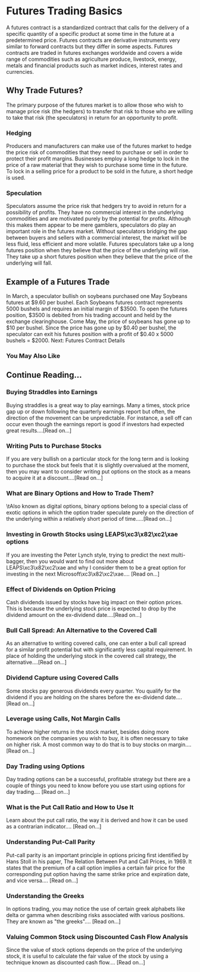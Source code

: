 # Futures Trading Basics
A futures contract is a standardized contract that calls for the delivery of a specific quantity of a specific product at some time in the future at a predetermined price. Futures contracts are derivative instruments very similar to forward contracts but they differ in some aspects.
Futures contracts are traded in futures exchanges worldwide and covers a wide range of commodities such as agriculture produce, livestock, energy, metals and financial products such as market indices, interest rates and currencies.

## Why Trade Futures?
The primary purpose of the futures market is to allow those who wish to manage price risk (the hedgers) to transfer that risk to those who are willing to take that risk (the speculators) in return for an opportunity to profit.

### Hedging
Producers and manufacturers can make use of the futures market to hedge the price risk of commodities that they need to purchase or sell in order to protect their profit margins. Businesses employ a long hedge to lock in the price of a raw material that they wish to purchase some time in the future. To lock in a selling price for a product to be sold in the future, a short hedge is used.

### Speculation
Speculators assume the price risk that hedgers try to avoid in return for a possibility of profits. They have no commercial interest in the underlying commodities and are motivated purely by the potential for profits. Although this makes them appear to be mere gamblers, speculators do play an important role in the futures market. Without speculators bridging the gap between buyers and sellers with a commercial interest, the market will be less fluid, less efficient and more volatile.
Futures speculators take up a long futures position when they believe that the price of the underlying will rise. They take up a short futures position when they believe that the price of the underlying will fall.

## Example of a Futures Trade
In March, a speculator bullish on soybeans purchased one May Soybeans futures at $9.60 per bushel. Each Soybeans futures contract represents 5000 bushels and requires an initial margin of $3500. To open the futures position, $3500 is debited from his trading account and held by the exchange clearinghouse.
Come May, the price of soybeans has gone up to $10 per bushel. Since the price has gone up by $0.40 per bushel, the speculator can exit his futures position with a profit of $0.40 x 5000 bushels = $2000.
Next: Futures Contract Details 

### You May Also Like

## Continue Reading...

### Buying Straddles into Earnings
Buying straddles is a great way to play earnings.        Many a times, stock price gap up or down following the quarterly earnings report        but often, the direction of the movement can be unpredictable. For instance, a sell        off can occur even though the earnings report is good if investors had expected        great results....[Read on...]

### Writing Puts to Purchase Stocks
If you are very bullish on a particular stock for the long term and is looking to        purchase the stock but feels that it is slightly overvalued at the moment, then        you may want to consider writing put options on the        stock as a means to acquire it at a discount....[Read on...]

### What are Binary Options and How to Trade Them?
\tAlso known as digital options, binary options belong to a special class of exotic options in which the option trader speculate purely on the direction of the underlying within a relatively short period of time.....[Read on...]

### Investing in Growth Stocks using LEAPS\xc3\x82\xc2\xae options
If you are investing the Peter Lynch style, trying to predict the next multi-bagger,    then you would want to find out more about LEAPS\xc3\x82\xc2\xae and why I consider them to be a great option for investing in the next Microsoft\xc3\x82\xc2\xae....        [Read on...]

### Effect of Dividends on Option Pricing
Cash dividends issued by stocks have big impact on their option prices. This is    because the underlying stock price is expected to drop by the dividend amount on the ex-dividend date....[Read on...]

### Bull Call Spread: An Alternative to the Covered Call
As an alternative to writing covered calls, one can enter a bull call spread for    a similar profit potential but with significantly less capital requirement. In    place of holding the underlying stock in the covered call strategy, the alternative....[Read on...]

### Dividend Capture using Covered Calls
Some stocks pay generous dividends every quarter. You qualify for the dividend if        you are holding on the shares before the ex-dividend date....[Read on...]

### Leverage using Calls, Not Margin Calls
To achieve higher returns in the stock market, besides doing more homework on the        companies you wish to buy, it is often necessary to        take on higher risk. A most common way to do that is to buy stocks on margin....[Read on...]

### Day Trading using Options
Day trading options can be a successful, profitable strategy but there are a couple of things you need to know before you use start using options for day trading.... [Read on...]

### What is the Put Call Ratio and How to Use It
Learn about the put call ratio, the way it is derived and how it can be used as a contrarian indicator.... [Read on...]

### Understanding Put-Call Parity
Put-call parity is an important principle in options pricing first identified by Hans Stoll in his paper, The Relation Between Put and Call Prices, in 1969. It states that the premium of a call option implies a certain fair price for the corresponding put option having the same strike price and expiration date, and vice versa.... [Read on...]

### Understanding the Greeks
In options trading, you may notice the use of certain greek alphabets like delta        or gamma when describing risks associated with various positions. They are known as "the greeks".... [Read on...]

### Valuing Common Stock using Discounted Cash Flow    Analysis
Since the value of stock options depends on the price of the underlying stock, it        is useful to calculate the fair value of the stock by using a technique known as        discounted cash flow....        [Read on...]
